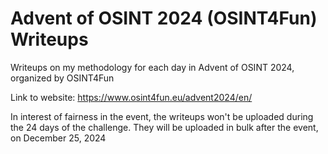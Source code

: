 # Advent of OSINT 2024 (OSINT4Fun) Writeups 
Writeups on my methodology for each day in Advent of OSINT 2024, organized by OSINT4Fun

Link to website: https://www.osint4fun.eu/advent2024/en/

In interest of fairness in the event, the writeups won't be uploaded during the 24 days of the challenge. They will be uploaded in bulk after the event, on December 25, 2024
